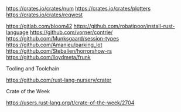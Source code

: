 https://crates.io/crates/num
https://crates.io/crates/plotters
https://crates.io/crates/reqwest

https://gitlab.com/bloom42
https://github.com/robatipoor/install-rust-language
https://github.com/vorner/contrie/
https://github.com/Munksgaard/session-types
https://github.com/Amanieu/parking_lot
https://github.com/Stebalien/horrorshow-rs
https://github.com/lloydmeta/frunk

Tooling and Toolchain

https://github.com/rust-lang-nursery/crater

Crate of the Week

https://users.rust-lang.org/t/crate-of-the-week/2704
